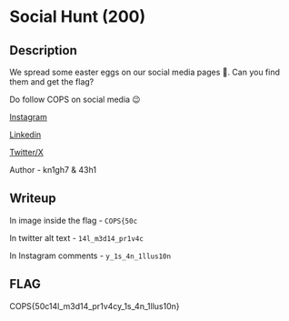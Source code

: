 # Social Hunt (200)

## Description
We spread some easter eggs on our social media pages 👀. Can you find them and get the flag?

Do follow COPS on social media 😉

[Instagram](https://www.instagram.com/cops.iitbhu)

[Linkedin](https://www.linkedin.com/company/cops-iitbhu)

[Twitter/X](https://x.com/cops_iitbhu)

Author - kn1gh7 & 43h1

## Writeup
In image inside the flag - `COPS{50c`

In twitter alt text - `14l_m3d14_pr1v4c`

In Instagram comments - `y_1s_4n_1llus10n`

## FLAG
COPS{50c14l_m3d14_pr1v4cy_1s_4n_1llus10n}
